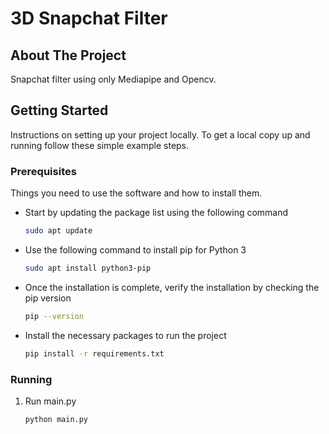 # 3D Snapchat Filter 
<!-- Improved compatibility of back to top link: See: https://github.com/othneildrew/Best-README-Template/pull/73 -->
<a name="readme-top"></a>
<!--
*** Thanks for checking out the Best-README-Template. If you have a suggestion
*** that would make this better, please fork the repo and create a pull request
*** or simply open an issue with the tag "enhancement".
*** Don't forget to give the project a star!
*** Thanks again! Now go create something AMAZING! :D
-->

<!-- ABOUT THE PROJECT -->
## About The Project

Snapchat filter using only Mediapipe and Opencv.



<!-- GETTING STARTED -->
## Getting Started

Instructions on setting up your project locally.
To get a local copy up and running follow these simple example steps.

### Prerequisites

Things you need to use the software and how to install them.
* Start by updating the package list using the following command
  ```sh
  sudo apt update
  ```

* Use the following command to install pip for Python 3
  ```sh
  sudo apt install python3-pip
  ```

* Once the installation is complete, verify the installation by checking the pip version
  ```sh
  pip --version
  ```

* Install the necessary packages to run the project
  ```sh
  pip install -r requirements.txt
  ```

### Running

1. Run main.py
   ```sh
   python main.py
   ```

